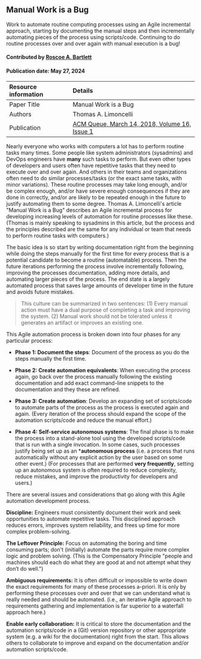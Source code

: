 
## Manual Work is a Bug

<!-- deck text start -->
Work to automate routine computing processes using an Agile incremental approach, starting by documenting the manual steps and then incrementally automating pieces of the process using scripts/code.
Continuing to do routine processes over and over again with manual execution is a bug!
<!-- deck text end -->

#### Contributed by [Roscoe A. Bartlett](https://github.com/bartlettroscoe "Roscoe A. Bartlett")
#### Publication date: May 27, 2024

Resource information | Details
:--- | :---
Paper Title | Manual Work is a Bug
Authors | Thomas A. Limoncelli
Publication | [ACM Queue, March 14, 2018, Volume 16, Issue 1](https://queue.acm.org/detail.cfm?id=3197520)

Nearly everyone who works with computers a lot has to perform routine tasks many times.
Some people like system administrators (sysadmins) and DevOps engineers have **many** such tasks to perform.
But even other types of developers and users often have repetitive tasks that they need to execute over and over again.
And others in their teams and organizations often need to do similar processes/tasks (or the exact same tasks, with minor variations).
These routine processes may take long enough, and/or be complex enough, and/or have severe enough consequences if they are done in correctly, and/or are likely to be repeated enough in the future to justify automating them to some degree.
Thomas A. Limoncelli's article "Manual Work is a Bug" describes an Agile incremental process for developing increasing levels of automation for routine processes like these.
(Thomas is mainly speaking to sysadmins in this article, but the process and the principles described are the same for any individual or team that needs to perform routine tasks with computers.)

The basic idea is so start by writing documentation right from the beginning while doing the steps manually for the first time for every process that is a potential candidate to become a routine (automatable) process.
Then the future iterations performing the process involve incrementally following, improving the processes documentation, adding more details, and automating larger pieces of the process.
The end state is a largely automated process that saves large amounts of developer time in the future and avoids future mistakes.

> This culture can be summarized in two sentences:
> (1) Every manual action must have a dual purpose of completing a task and improving the system.
> (2) Manual work should not be tolerated unless it generates an artifact or improves an existing one.

This Agile automation process is broken down into four phases for any particular process:

* **Phase 1: Document the steps**: Document of the process as you do the steps manually the first time.

* **Phase 2: Create automation equivalents**: When executing the process again, go back over the process manually following the existing documentation and add exact command-line snippets to the documentation and they these are refined.

* **Phase 3: Create automation**: Develop an expanding set of scripts/code to automate parts of the process as the process is executed again and again.
(Every iteration of the process should expand the scope of the automation scripts/code and reduce the manual effort.)

* **Phase 4: Self-service autonomous systems**:  The final phase is to make the process into a stand-alone tool using the developed scripts/code that is run with a single invocation.
In some cases, such processes justify being set up as an ***autonomous process** (i.e. a process that runs automatically without any explicit action by the user based on some other event.)
(For processes that are performed **very frequently**, setting up an autonomous system is often required to reduce complexity, reduce mistakes, and improve the productivity for developers and users.)

There are several issues and considerations that go along with this Agile automation development process.

**Discipline:**
Engineers must consistently document their work and seek opportunities to automate repetitive tasks.
This disciplined approach reduces errors, improves system reliability, and frees up time for more complex problem-solving.

**The Leftover Principle:**
Focus on automating the boring and time consuming parts; don't (initially) automate the parts require more complex logic and problem solving.
(This is the Compensatory Principle "people and machines should each do what they are good at and not attempt what they don’t do well.")

**Ambiguous requirements:**
It is often difficult or impossible to write down the exact requirements for many of these processes a-priori.
It is only by performing these processes over and over that we can understand what is really needed and should be automated.
(i.e., an iterative Agile approach to requirements gathering and implementation is far superior to a waterfall approach here.)

**Enable early collaboration:**
It is critical to store the documentation and the automation scripts/code in a (Git) version repository or other appropriate system (e.g. a wiki for the documentation) right from the start.
This allows others to collaborate to improve and expand on the documentation and/or automation scripts/code.


<!---
Publish: yes
Topics: ???
Pinned: no
RSS update: 2024-05-27
--->
